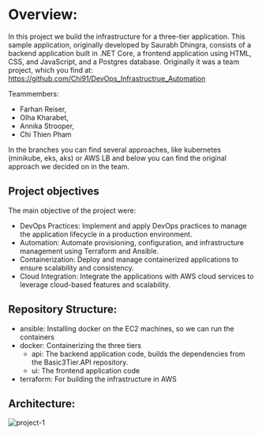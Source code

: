 # Overview:

In this project we build the infrastructure for a three-tier application. This sample application, originally developed by Saurabh Dhingra, consists of a backend application built in .NET Core, a frontend application using HTML, CSS, and JavaScript, and a Postgres database. Originally it was a team project, which you find at: https://github.com/Chi91/DevOps_Infrastructrue_Automation

Teammembers:
- Farhan Reiser,
- Olha Kharabet,
- Annika Strooper,
- Chi Thien Pham

In the branches you can find several approaches, like kubernetes (minikube, eks, aks) or AWS LB and below you can find the original approach we decided on in the team.

## Project objectives

The main objective of the project were: 
- DevOps Practices: Implement and apply DevOps practices to manage the application lifecycle in a production environment.
- Automation: Automate provisioning, configuration, and infrastructure management using Terraform and Ansible.
- Containerization: Deploy and manage containerized applications to ensure scalability and consistency.
- Cloud Integration: Integrate the applications with AWS cloud services to leverage cloud-based features and scalability.

## Repository Structure:
- ansible: Installing docker on the EC2 machines, so we can run the containers
- docker: Containerizing the three tiers
  - api: The backend application code, builds the dependencies from the Basic3Tier.API repository.
  - ui: The frontend application code
- terraform: For building the infrastructure in AWS

## Architecture: 

![project-1](https://github.com/Chi91/DevOps_Infrastructrue_Automation/assets/97454726/fd8335e7-0375-428c-99e0-fdb0c2d5626d)








